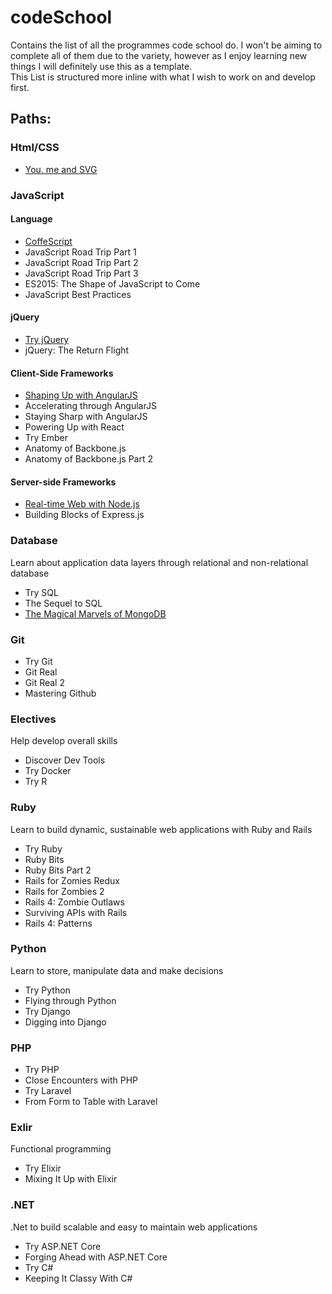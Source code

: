 # codeSchool

Contains the list of all the programmes code school do. 
I won't be aiming to complete all of them due to the variety, 
however as I enjoy learning new things I will definitely use this as a template.  
This List is structured more inline with what I wish to work on and develop first. 

## Paths:

### Html/CSS
* [You, me and SVG](https://github.com/malevolentninja/codeSchool/tree/master/SVG/You_Me_and_SVG)

### JavaScript

#### Language

* [CoffeScript](https://github.com/malevolentninja/codeSchool/tree/master/CoffeeScript)
* JavaScript Road Trip Part 1
* JavaScript Road Trip Part 2
* JavaScript Road Trip Part 3
* ES2015: The Shape of JavaScript to Come
* JavaScript Best Practices 

#### jQuery

* [Try jQuery](https://github.com/malevolentninja/codeSchool/tree/master/jQuery/Try_jQuery)
* jQuery: The Return Flight

#### Client-Side Frameworks
* [Shaping Up with AngularJS](https://github.com/malevolentninja/codeSchool/tree/master/AngularJs/Shaping_Up_With_AngularJs)
* Accelerating through AngularJS
* Staying Sharp with AngularJS
* Powering Up with React
* Try Ember
* Anatomy of Backbone.js
* Anatomy of Backbone.js Part 2

#### Server-side Frameworks

* [Real-time Web with Node.js](https://github.com/malevolentninja/codeSchool/tree/master/Node)
* Building Blocks of Express.js


### Database
Learn about application data layers through relational and non-relational database

* Try SQL
* The Sequel to SQL 
* [The Magical Marvels of MongoDB](https://github.com/malevolentninja/codeSchool/tree/master/MongoDB/theMagicalMarvels_MongoDB) 


### Git
* Try Git
* Git Real
* Git Real 2
* Mastering Github

### Electives
Help develop overall skills

* Discover Dev Tools
* Try Docker
* Try R


### Ruby
Learn to build dynamic, sustainable web applications with Ruby and Rails

* Try Ruby
* Ruby Bits
* Ruby Bits Part 2
* Rails for Zomies Redux
* Rails for Zombies 2 
* Rails 4: Zombie Outlaws
* Surviving APIs with Rails
* Rails 4: Patterns



### Python
Learn to store, manipulate data and make decisions 
* Try Python
* Flying through Python
* Try Django
* Digging into Django

### PHP
* Try PHP
* Close Encounters with PHP
* Try Laravel
* From Form to Table with Laravel

### Exlir
Functional programming
* Try Elixir
* Mixing It Up with Elixir

### .NET
.Net to build scalable and easy to maintain web applications

* Try ASP.NET Core
* Forging Ahead with ASP.NET Core
* Try C#
* Keeping It Classy With C#
